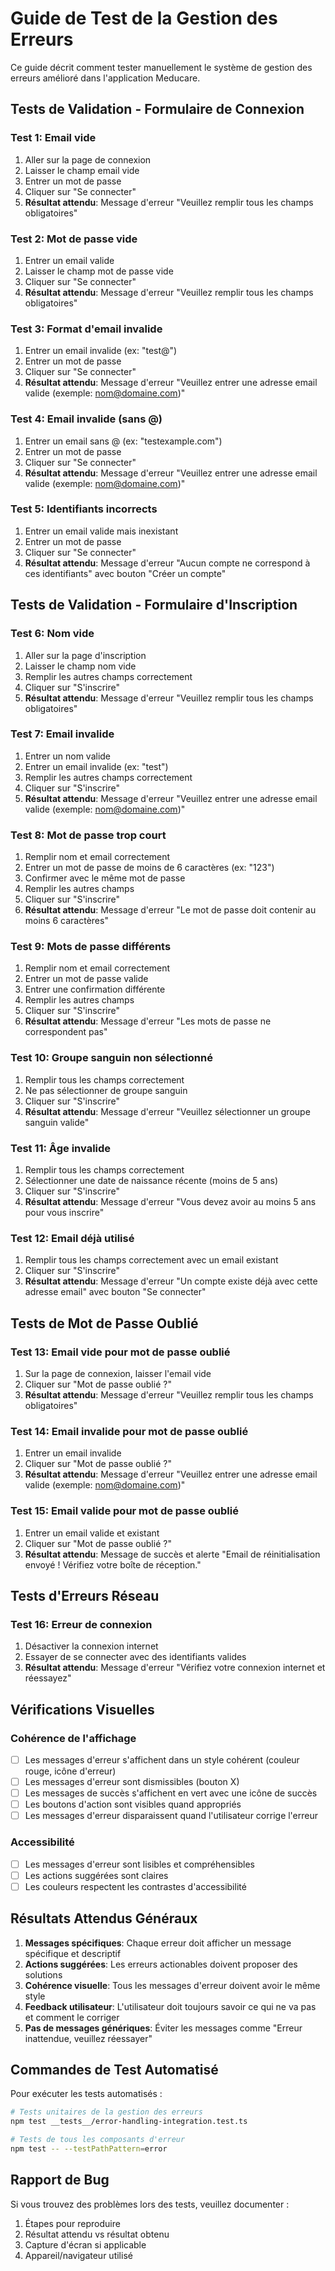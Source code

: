 # Guide de Test de la Gestion des Erreurs

Ce guide décrit comment tester manuellement le système de gestion des erreurs amélioré dans l'application Meducare.

## Tests de Validation - Formulaire de Connexion

### Test 1: Email vide
1. Aller sur la page de connexion
2. Laisser le champ email vide
3. Entrer un mot de passe
4. Cliquer sur "Se connecter"
5. **Résultat attendu**: Message d'erreur "Veuillez remplir tous les champs obligatoires"

### Test 2: Mot de passe vide
1. Entrer un email valide
2. Laisser le champ mot de passe vide
3. Cliquer sur "Se connecter"
4. **Résultat attendu**: Message d'erreur "Veuillez remplir tous les champs obligatoires"

### Test 3: Format d'email invalide
1. Entrer un email invalide (ex: "test@")
2. Entrer un mot de passe
3. Cliquer sur "Se connecter"
4. **Résultat attendu**: Message d'erreur "Veuillez entrer une adresse email valide (exemple: nom@domaine.com)"

### Test 4: Email invalide (sans @)
1. Entrer un email sans @ (ex: "testexample.com")
2. Entrer un mot de passe
3. Cliquer sur "Se connecter"
4. **Résultat attendu**: Message d'erreur "Veuillez entrer une adresse email valide (exemple: nom@domaine.com)"

### Test 5: Identifiants incorrects
1. Entrer un email valide mais inexistant
2. Entrer un mot de passe
3. Cliquer sur "Se connecter"
4. **Résultat attendu**: Message d'erreur "Aucun compte ne correspond à ces identifiants" avec bouton "Créer un compte"

## Tests de Validation - Formulaire d'Inscription

### Test 6: Nom vide
1. Aller sur la page d'inscription
2. Laisser le champ nom vide
3. Remplir les autres champs correctement
4. Cliquer sur "S'inscrire"
5. **Résultat attendu**: Message d'erreur "Veuillez remplir tous les champs obligatoires"

### Test 7: Email invalide
1. Entrer un nom valide
2. Entrer un email invalide (ex: "test")
3. Remplir les autres champs correctement
4. Cliquer sur "S'inscrire"
5. **Résultat attendu**: Message d'erreur "Veuillez entrer une adresse email valide (exemple: nom@domaine.com)"

### Test 8: Mot de passe trop court
1. Remplir nom et email correctement
2. Entrer un mot de passe de moins de 6 caractères (ex: "123")
3. Confirmer avec le même mot de passe
4. Remplir les autres champs
5. Cliquer sur "S'inscrire"
6. **Résultat attendu**: Message d'erreur "Le mot de passe doit contenir au moins 6 caractères"

### Test 9: Mots de passe différents
1. Remplir nom et email correctement
2. Entrer un mot de passe valide
3. Entrer une confirmation différente
4. Remplir les autres champs
5. Cliquer sur "S'inscrire"
6. **Résultat attendu**: Message d'erreur "Les mots de passe ne correspondent pas"

### Test 10: Groupe sanguin non sélectionné
1. Remplir tous les champs correctement
2. Ne pas sélectionner de groupe sanguin
3. Cliquer sur "S'inscrire"
4. **Résultat attendu**: Message d'erreur "Veuillez sélectionner un groupe sanguin valide"

### Test 11: Âge invalide
1. Remplir tous les champs correctement
2. Sélectionner une date de naissance récente (moins de 5 ans)
3. Cliquer sur "S'inscrire"
4. **Résultat attendu**: Message d'erreur "Vous devez avoir au moins 5 ans pour vous inscrire"

### Test 12: Email déjà utilisé
1. Remplir tous les champs correctement avec un email existant
2. Cliquer sur "S'inscrire"
3. **Résultat attendu**: Message d'erreur "Un compte existe déjà avec cette adresse email" avec bouton "Se connecter"

## Tests de Mot de Passe Oublié

### Test 13: Email vide pour mot de passe oublié
1. Sur la page de connexion, laisser l'email vide
2. Cliquer sur "Mot de passe oublié ?"
3. **Résultat attendu**: Message d'erreur "Veuillez remplir tous les champs obligatoires"

### Test 14: Email invalide pour mot de passe oublié
1. Entrer un email invalide
2. Cliquer sur "Mot de passe oublié ?"
3. **Résultat attendu**: Message d'erreur "Veuillez entrer une adresse email valide (exemple: nom@domaine.com)"

### Test 15: Email valide pour mot de passe oublié
1. Entrer un email valide et existant
2. Cliquer sur "Mot de passe oublié ?"
3. **Résultat attendu**: Message de succès et alerte "Email de réinitialisation envoyé ! Vérifiez votre boîte de réception."

## Tests d'Erreurs Réseau

### Test 16: Erreur de connexion
1. Désactiver la connexion internet
2. Essayer de se connecter avec des identifiants valides
3. **Résultat attendu**: Message d'erreur "Vérifiez votre connexion internet et réessayez"

## Vérifications Visuelles

### Cohérence de l'affichage
- [ ] Les messages d'erreur s'affichent dans un style cohérent (couleur rouge, icône d'erreur)
- [ ] Les messages d'erreur sont dismissibles (bouton X)
- [ ] Les messages de succès s'affichent en vert avec une icône de succès
- [ ] Les boutons d'action sont visibles quand appropriés
- [ ] Les messages d'erreur disparaissent quand l'utilisateur corrige l'erreur

### Accessibilité
- [ ] Les messages d'erreur sont lisibles et compréhensibles
- [ ] Les actions suggérées sont claires
- [ ] Les couleurs respectent les contrastes d'accessibilité

## Résultats Attendus Généraux

1. **Messages spécifiques**: Chaque erreur doit afficher un message spécifique et descriptif
2. **Actions suggérées**: Les erreurs actionables doivent proposer des solutions
3. **Cohérence visuelle**: Tous les messages d'erreur doivent avoir le même style
4. **Feedback utilisateur**: L'utilisateur doit toujours savoir ce qui ne va pas et comment le corriger
5. **Pas de messages génériques**: Éviter les messages comme "Erreur inattendue, veuillez réessayer"

## Commandes de Test Automatisé

Pour exécuter les tests automatisés :

```bash
# Tests unitaires de la gestion des erreurs
npm test __tests__/error-handling-integration.test.ts

# Tests de tous les composants d'erreur
npm test -- --testPathPattern=error
```

## Rapport de Bug

Si vous trouvez des problèmes lors des tests, veuillez documenter :
1. Étapes pour reproduire
2. Résultat attendu vs résultat obtenu
3. Capture d'écran si applicable
4. Appareil/navigateur utilisé
